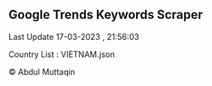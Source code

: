 

## Google Trends Keywords Scraper 
 
Last Update 17-03-2023 , 21:56:03

Country List :
VIETNAM.json



© Abdul Muttaqin 
